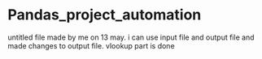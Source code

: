 # Pandas_project_automation
untitled file made by me on 13 may.
i can use input file and output file and made changes to output file.
vlookup part is done
